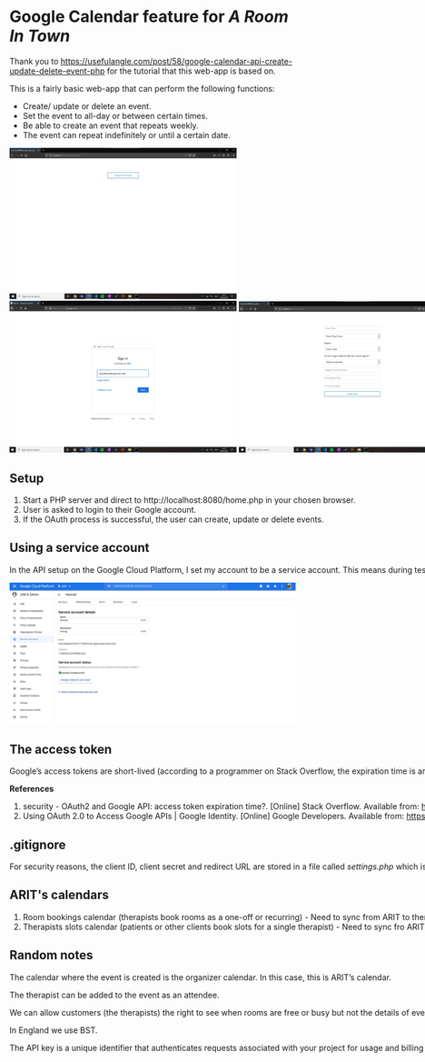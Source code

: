 # Google Calendar feature for _A Room In Town_

Thank you to https://usefulangle.com/post/58/google-calendar-api-create-update-delete-event-php for the tutorial that this web-app is based on.

This is a fairly basic web-app that can perform the following functions:
- Create/ update or delete an event.
- Set the event to all-day or between certain times.
- Be able to create an event that repeats weekly.
- The event can repeat indefinitely or until a certain date.


<img src="images/login-page.jpg" alt="Option to log in" width="400"> <nobr>
<img src="images/logging-in.jpg" alt="Logging in" width="400">
<img src="images/home-page.jpg" alt="Home page" width="400"> <nobr>
<img src="images/test.jpg" alt="Making an event" width="400">
<img src="images/results-from-test.jpg" alt="After making an event" width="400"> <nobr>
<img src="images/making-an-event.jpg" alt="Updating/ deleting an event" width="400">

## Setup

1. Start a PHP server and direct to http://localhost:8080/home.php in your chosen browser.
2. User is asked to login to their Google account.
3. If the OAuth process is successful, the user can create, update or delete events.

## Using a service account

In the API setup on the Google Cloud Platform, I set my account to be a service account. This means during testing, Google does not prompt for access to my account every time.

<img src="service_account.jpg" alt="Service account screenshot">


## The access token

Google’s access tokens are short-lived (according to a programmer on Stack Overflow, the expiration time is around 1 hour (1)). However, after completion of the OAuth2 flow, you will receive a refresh token that never expires. Limits apply to the number of refresh tokens that are issued per client-user combination, and per user across all clients (2). These can then be used to get access tokens on-demand. 

**References** </br>

1. security - OAuth2 and Google API: access token expiration time?. [Online] Stack Overflow. Available from: https://stackoverflow.com/questions/13851157/oauth2-and-google-api-access-token-expiration-time [Accessed: 10th April 2021]
2. Using OAuth 2.0 to Access Google APIs | Google Identity. [Online] Google Developers. Available from: https://developers.google.com/identity/protocols/oauth2 [Accessed: 10th April 2021]

## .gitignore

For security reasons, the client ID, client secret and redirect URL are stored in a file called _settings.php_ which is hidden using .gitignore .

## ARIT's calendars

1. Room bookings calendar (therapists book rooms as a one-off or recurring) - Need to sync from ARIT to therapist’s own Google calendar.
2. Therapists slots calendar (patients or other clients book slots for a single therapist) - Need to sync fro ARIT to patient’s own Google calendar.

## Random notes

The calendar where the event is created is the organizer calendar. In this case, this is ARIT’s calendar. </br>

The therapist can be added to the event as an attendee. </br>

We can allow customers (the therapists) the right to see when rooms are free or busy but not the details of events. This is done using the freeBusy.query operation. </br>

In England we use BST. </br>

The API key is a unique identifier that authenticates requests associated with your project for usage and billing purposes. </br>
